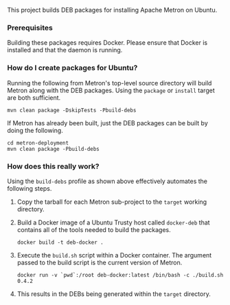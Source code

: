 
This project builds DEB packages for installing Apache Metron on Ubuntu.

### Prerequisites

Building these packages requires Docker.  Please ensure that Docker is installed and that the daemon is running.

### How do I create packages for Ubuntu?

Running the following from Metron's top-level source directory will build Metron along with the DEB packages.  Using the `package` or `install` target are both sufficient.

  ```
  mvn clean package -DskipTests -Pbuild-debs
  ```

If Metron has already been built, just the DEB packages can be built by doing the following.

  ```
  cd metron-deployment
  mvn clean package -Pbuild-debs
  ```

### How does this really work?

Using the `build-debs` profile as shown above effectively automates the following steps.

1. Copy the tarball for each Metron sub-project to the `target` working directory.

1. Build a Docker image of a Ubuntu Trusty host called `docker-deb` that contains all of the tools needed to build the packages.

    ```
    docker build -t deb-docker .
    ```

1. Execute the `build.sh` script within a Docker container.  The argument passed to the build script is the current version of Metron.

    ```
    docker run -v `pwd`:/root deb-docker:latest /bin/bash -c ./build.sh 0.4.2
    ```

1. This results in the DEBs being generated within the `target` directory.
